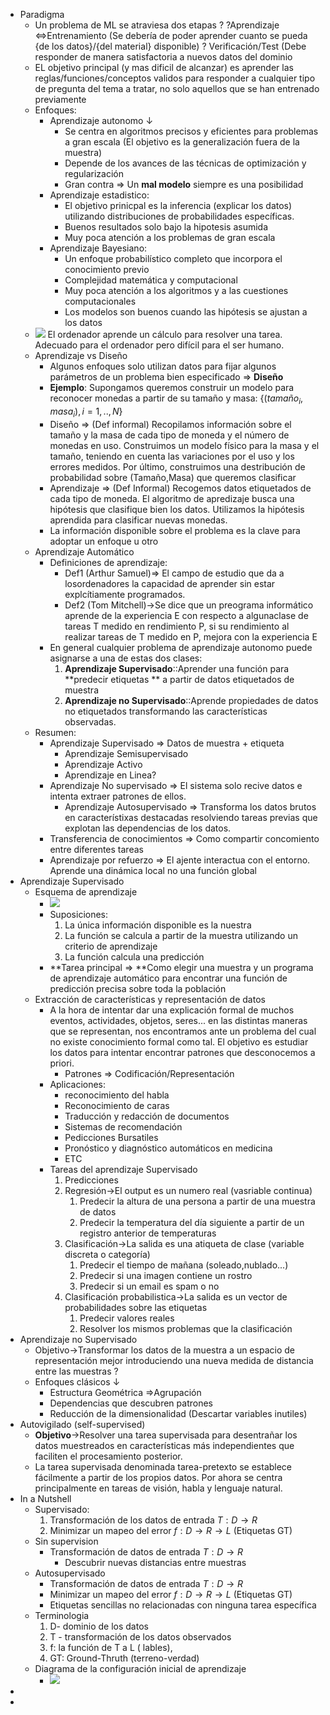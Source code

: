 - Paradigma
    - Un problema de ML se atraviesa dos etapas ?
      ?Aprendizaje ⇔Entrenamiento (Se debería de poder aprender cuanto se pueda {de los datos}/{del material} disponible)
      ? Verificación/Test (Debe responder de manera satisfactoria a nuevos datos del dominio
    - EL objetivo principal (y mas dificil de alcanzar) es aprender las reglas/funciones/conceptos validos para responder a cualquier tipo de pregunta del tema a tratar, no solo aquellos que se han entrenado previamente
    - Enfoques:
        - Aprendizaje autonomo ↓ 
            - Se centra en algoritmos precisos y eficientes para problemas a gran escala (El objetivo es la generalización fuera de la muestra)
            - Depende de los avances de las técnicas de optimización y regularización
            - Gran contra ⇒ Un **mal modelo** siempre es una posibilidad
        - Aprendizaje estadistico:
            - El objetivo prinicpal es la inferencia (explicar los datos) utilizando distribuciones de probabilidades específicas.
            - Buenos resultados solo bajo la hipotesis asumida
            - Muy poca atención a los problemas de gran escala 
        - Aprendizaje Bayesiano:
            - Un enfoque probabilístico completo que incorpora el conocimiento previo
            - Complejidad matemática y computacional
            - Muy poca atención a los algoritmos y a las cuestiones computacionales
            - Los modelos son buenos cuando las hipótesis se ajustan a los datos
    - ![](https://remnote-user-data.s3.amazonaws.com/Vv-Kx666ozIETvhOaL5IPfocmShSHVDtTsc5Ea05iHFZN_dpz3REk_JVP-A5_WLiAVAr9fLXtzGi3zn-NX6ARAAWZ9svgi0SNmztzOW--fWVVinM25DtNgofhj4eCHDc.png) 
El ordenador aprende un cálculo para resolver una tarea. Adecuado para el ordenador pero difícil para el ser humano.
    - Aprendizaje vs Diseño
        - Algunos enfoques solo utilizan datos para fijar algunos parámetros de un problema bien especificado ⇒ **Diseño** 
        - **Ejemplo**: Supongamos queremos construir un modelo para reconocer monedas a
partir de su tamaño y masa: {$(tamaño_i,masa_i), i=1,..,N$} 
        - Diseño ⇒ (Def informal) Recopilamos información sobre el tamaño y la masa de cada tipo de moneda y el número de monedas en uso. Construimos un modelo físico para la masa y el tamaño, teniendo en cuenta las variaciones por el uso y los errores medidos. Por último, construimos una destribución de probabilidad sobre (Tamaño,Masa) que queremos clasificar
        - Aprendizaje ⇒ (Def Informal) Recogemos datos etiquetados de cada tipo de moneda. El algoritmo de apredizaje busca una hipótesis que clasifique bien los datos. Utilizamos la hipótesis aprendida para clasificar nuevas monedas.
        - La información disponible sobre el problema es la clave para adoptar un enfoque u otro 
    - Aprendizaje Automático
        - Definiciones de aprendizaje:
            - Def1 (Arthur Samuel)⇒ El campo de estudio que da a losordenadores la capacidad de aprender sin estar explcítiamente programados.
            - Def2 (Tom Mitchell)→Se dice que un preograma informático aprende de la experiencia E con respecto a algunaclase de tareas T medido en rendimiento P, si su rendimiento al realizar tareas de T medido en P, mejora con la experiencia E
        - En general cualquier problema de aprendizaje autonomo puede asignarse a una de estas dos clases:
            1. **Aprendizaje Supervisado**::Aprender una función para **predecir etiquetas ** a partir de datos etiquetados de muestra
            2. **Aprendizaje no Supervisado**::Aprende propiedades de datos no etiquetados transformando las características observadas. 
    - Resumen:
        - Aprendizaje Supervisado ⇒ Datos de muestra + etiqueta
            - Aprendizaje Semisupervisado
            - Aprendizaje Activo
            - Aprendizaje en Linea?
        - Aprendizaje No supervisado ⇒ El sistema solo recive datos e intenta extraer patrones de ellos.
            - Aprendizaje Autosupervisado ⇒ Transforma los datos brutos en característixas destacadas resolviendo tareas previas que explotan las dependencias de los datos.
        - Transferencia de conocimientos ⇒ Como compartir concomiento entre diferentes tareas
        - Aprendizaje por refuerzo ⇒ El ajente interactua con el entorno. Aprende una dinámica local no una función global
- Aprendizaje Supervisado
    - Esquema de aprendizaje
        - ![](https://remnote-user-data.s3.amazonaws.com/ZlQSccVXoMIx-WepAJ2ILrp4tJwSSPmn9FuGqr6HRvQcSSK9MDxj9A8eKlq1V9k-JGonBMn6KL_B6kQ2EIwUFGAT278ZdbehzaEHiJ1BNIYI9ha8fs4gH4W4dJ8V7XHv.png) 
        - Suposiciones:
            1. La  única información disponible es la nuestra
            2. La función se calcula a partir de la muestra utilizando un criterio de aprendizaje
            3. La función calcula una predicción
        - **Tarea principal ⇒ **Como elegir una muestra y un programa de aprendizaje automático para encontrar una función de predicción precisa sobre toda la población
    - Extracción de características y representación de datos
        - A la hora de intentar dar una explicación formal de muchos eventos, actividades, objetos, seres... en las distintas maneras que se representan, nos encontramos ante un problema del cual no existe conocimiento formal como tal. El objetivo es estudiar los datos para intentar encontrar patrones que desconocemos a priori.
            - Patrones ⇒ Codificación/Representación
        - Aplicaciones:
            - reconocimiento del habla
            - Reconocimiento de caras
            - Traducción y redacción de documentos
            - Sistemas de recomendación
            - Pedicciones Bursatiles
            - Pronóstico y diagnóstico automáticos en medicina
            - ETC
        - Tareas del aprendizaje Supervisado
            1. Predicciones
            2. Regresión→El output es un numero real (vasriable continua) 
                1. Predecir la altura de una persona a partir de una muestra de datos
                2. Predecir la temperatura del día siguiente a partir de un registro anterior de temperaturas
            3. Clasificación→La salida es una atiqueta de clase (variable discreta o categoría)
                1. Predecir el tiempo de mañana (soleado,nublado...)
                2. Predecir si una imagen contiene un rostro
                3. Predecir si un email es spam o no
            4. Clasificación probabilistica→La salida es un vector de probabilidades sobre las etiquetas
                1. Predecir valores reales
                2. Resolver los mismos problemas que la clasificación
- Aprendizaje no Supervisado
    - Objetivo→Transformar los datos de la muestra a un espacio de representación mejor introduciendo una nueva medida de distancia entre las muestras ?
    - Enfoques clásicos ↓ 
        - Estructura Geométrica ⇒Agrupación
        - Dependencias que descubren patrones
        - Reducción de la dimensionalidad (Descartar variables inutiles)
- Autovigilado (self-supervised)
    - **Objetivo**→Resolver una tarea supervisada para desentrañar los datos muestreados en características más independientes que faciliten el procesamiento posterior. 
    - La tarea supervisada denominada tarea-pretexto se establece fácilmente a partir de los propios datos. Por ahora se centra principalmente en tareas de visión, habla y lenguaje natural.
- In a Nutshell
    - Supervisado:
        1. Transformación de los datos de entrada $T: D \rightarrow R$
        2. Minimizar un mapeo del error $f:D\rightarrow R \rightarrow L$ (Etiquetas GT)
    - Sin supervision
        - Transformación de datos de entrada $T: D \rightarrow R$
            - Descubrir nuevas distancias entre muestras
    - Autosupervisado
        - Transformación de datos de entrada $T: D \rightarrow R$ 
        - Minimizar un mapeo del error $f:D\rightarrow R \rightarrow L$ (Etiquetas GT)
        - Etiquetas sencillas no relacionadas con ninguna tarea específica
    - Terminologia
        1. D- dominio de los datos
        2. T - transformación de los datos observados
        3. f: la función de T a L ( lables), 
        4. GT: Ground-Thruth (terreno-verdad)
    - Diagrama de la configuración inicial de aprendizaje
        - ![](https://remnote-user-data.s3.amazonaws.com/KWy_alhzpminRsVRXG-Q_0Xu5z-NEwAQ6d3NCUVLf8EKeXjUjcuomFwcxvGJAbuPzuFcOHtBQqBusWVCRtofi9CG5Gg02Xiuz0Uq_rNs08W0ff0XZrS9umOCvSKdVJIu.png) 
- 
- 
